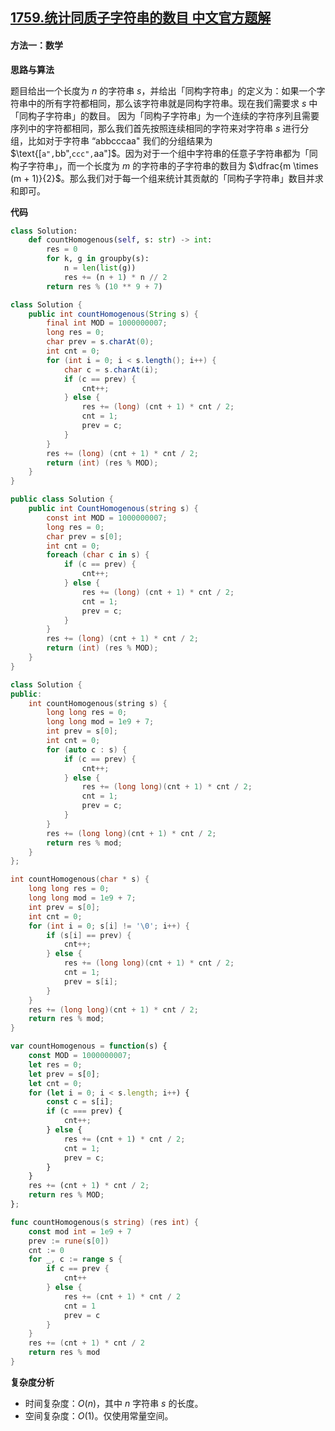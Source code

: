 ## [1759.统计同质子字符串的数目 中文官方题解](https://leetcode.cn/problems/count-number-of-homogenous-substrings/solutions/100000/tong-ji-tong-gou-zi-zi-fu-chuan-de-shu-m-tw5m)

#### 方法一：数学

**思路与算法**

题目给出一个长度为 $n$ 的字符串 $s$，并给出「同构字符串」的定义为：如果一个字符串中的所有字符都相同，那么该字符串就是同构字符串。现在我们需要求 $s$ 中「同构子字符串」的数目。
因为「同构子字符串」为一个连续的字符序列且需要序列中的字符都相同，那么我们首先按照连续相同的字符来对字符串 $s$ 进行分组，比如对于字符串 $\text{``abbcccaa"}$ 我们的分组结果为 $\text{[``a",``bb",``ccc",``aa"]$。因为对于一个组中字符串的任意子字符串都为「同构子字符串」，而一个长度为 $m$ 的字符串的子字符串的数目为 $\dfrac{m \times (m + 1)}{2}$。那么我们对于每一个组来统计其贡献的「同构子字符串」数目并求和即可。

**代码**

```Python [sol1-Python3]
class Solution:
    def countHomogenous(self, s: str) -> int:
        res = 0
        for k, g in groupby(s):
            n = len(list(g))
            res += (n + 1) * n // 2
        return res % (10 ** 9 + 7)
```

```Java [sol1-Java]
class Solution {
    public int countHomogenous(String s) {
        final int MOD = 1000000007;
        long res = 0;
        char prev = s.charAt(0);
        int cnt = 0;
        for (int i = 0; i < s.length(); i++) {
            char c = s.charAt(i);
            if (c == prev) {
                cnt++;
            } else {
                res += (long) (cnt + 1) * cnt / 2;
                cnt = 1;
                prev = c;
            }
        }
        res += (long) (cnt + 1) * cnt / 2;
        return (int) (res % MOD);
    }
}
```

```C# [sol1-C#]
public class Solution {
    public int CountHomogenous(string s) {
        const int MOD = 1000000007;
        long res = 0;
        char prev = s[0];
        int cnt = 0;
        foreach (char c in s) {
            if (c == prev) {
                cnt++;
            } else {
                res += (long) (cnt + 1) * cnt / 2;
                cnt = 1;
                prev = c;
            }
        }
        res += (long) (cnt + 1) * cnt / 2;
        return (int) (res % MOD);
    }
}
```

```C++ [sol1-C++]
class Solution {
public:
    int countHomogenous(string s) {
        long long res = 0;
        long long mod = 1e9 + 7;
        int prev = s[0];
        int cnt = 0;
        for (auto c : s) {
            if (c == prev) {
                cnt++;
            } else {
                res += (long long)(cnt + 1) * cnt / 2;
                cnt = 1;
                prev = c;
            }
        }
        res += (long long)(cnt + 1) * cnt / 2;
        return res % mod;
    }
};
```

```C [sol1-C]
int countHomogenous(char * s) {
    long long res = 0;
    long long mod = 1e9 + 7;
    int prev = s[0];
    int cnt = 0;
    for (int i = 0; s[i] != '\0'; i++) {
        if (s[i] == prev) {
            cnt++;
        } else {
            res += (long long)(cnt + 1) * cnt / 2;
            cnt = 1;
            prev = s[i];
        }
    }
    res += (long long)(cnt + 1) * cnt / 2;
    return res % mod;
}
```

```JavaScript [sol1-JavaScript]
var countHomogenous = function(s) {
    const MOD = 1000000007;
    let res = 0;
    let prev = s[0];
    let cnt = 0;
    for (let i = 0; i < s.length; i++) {
        const c = s[i];
        if (c === prev) {
            cnt++;
        } else {
            res += (cnt + 1) * cnt / 2;
            cnt = 1;
            prev = c;
        }
    }
    res += (cnt + 1) * cnt / 2;
    return res % MOD;
};
```

```go [sol1-Golang]
func countHomogenous(s string) (res int) {
	const mod int = 1e9 + 7
	prev := rune(s[0])
	cnt := 0
	for _, c := range s {
		if c == prev {
			cnt++
		} else {
			res += (cnt + 1) * cnt / 2
			cnt = 1
			prev = c
		}
	}
	res += (cnt + 1) * cnt / 2
	return res % mod
}
```

**复杂度分析**

- 时间复杂度：$O(n)$，其中 $n$ 字符串 $s$ 的长度。
- 空间复杂度：$O(1)$。仅使用常量空间。